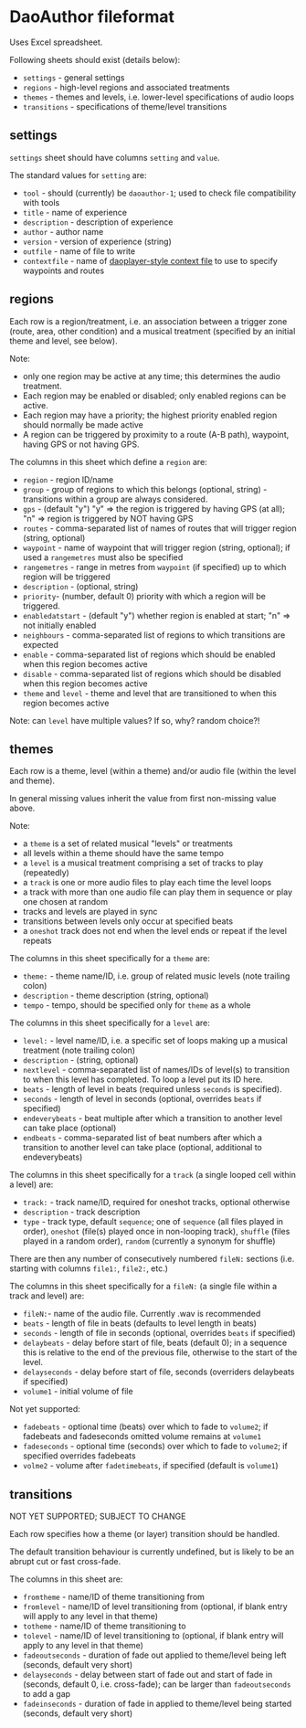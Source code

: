 # DaoAuthor fileformat

Uses Excel spreadsheet.

Following sheets should exist (details below):
- `settings` - general settings
- `regions` - high-level regions and associated treatments
- `themes` - themes and levels, i.e. lower-level specifications of audio loops
- `transitions` - specifications of theme/level transitions

## settings

`settings` sheet should have columns `setting` and `value`.

The standard values for `setting` are:
- `tool` - should (currently) be `daoauthor-1`; used to check file compatibility with tools
- `title` - name of experience
- `description` - description of experience
- `author` - author name
- `version` - version of experience (string)
- `outfile` - name of file to write 
- `contextfile` - name of [daoplayer-style context file](https://github.com/cgreenhalgh/daoplayer/blob/master/docs/fileformat.md) to use to specify waypoints and routes

## regions

Each row is a region/treatment, i.e. an association between a 
trigger zone (route, area, other condition) and a musical treatment 
(specified by an initial theme and level, see below).

Note:
- only one region may be active at any time; this determines the audio treatment.
- Each region may be enabled or disabled; only enabled regions can be active. 
- Each region may have a priority; the highest priority enabled region should normally be made active
- A region can be triggered by proximity to a route (A-B path), waypoint, having GPS or not having GPS.

The columns in this sheet which define a `region` are:
- `region` - region ID/name
- `group` - group of regions to which this belongs (optional, string) - transitions within a group are always considered.
- `gps` - (default "y") "y" => the region is triggered by having GPS (at all); "n" => region is triggered by NOT having GPS
- `routes` - comma-separated list of names of routes that will trigger region (string, optional)
- `waypoint` - name of waypoint that will trigger region (string, optional); if used a `rangemetres` must also be specified
- `rangemetres` - range in metres from `waypoint` (if specified) up to which region will be triggered
- `description` - (optional, string)
- `priority`- (number, default 0) priority with which a region will be triggered.
- `enabledatstart` - (default "y") whether region is enabled at start; "n" => not initially enabled
- `neighbours` - comma-separated list of regions to which transitions are expected
- `enable` - comma-separated list of regions which should be enabled when this region becomes active
- `disable` - comma-separated list of regions which should be disabled when this region becomes active
- `theme` and `level` - theme and level that are transitioned to when this region becomes active 

Note: can `level` have multiple values? If so, why? random choice?!

## themes

Each row is a theme, level (within a theme) and/or audio file (within the level and theme).

In general missing values inherit the value from first non-missing value above.

Note:
- a `theme` is a set of related musical "levels" or treatments
- all levels within a theme should have the same tempo
- a `level` is a musical treatment comprising a set of tracks to play (repeatedly)
- a `track` is one or more audio files to play each time the level loops
- a track with more than one audio file can play them in sequence or play one chosen at random
- tracks and levels are played in sync
- transitions between levels only occur at specified beats
- a `oneshot` track does not end when the level ends or repeat if the level repeats

The columns in this sheet specifically for a `theme` are:
- `theme:` - theme name/ID, i.e. group of related music levels (note trailing colon)
- `description` - theme description (string, optional)
- `tempo` - tempo, should be specified only for `theme` as a whole

The columns in this sheet specifically for a `level` are:
- `level:` - level name/ID, i.e. a specific set of loops making up a musical treatment (note trailing colon)
- `description` - (string, optional)
- `nextlevel` - comma-separated list of names/IDs of level(s) to transition to when this level has completed. To loop a level put its ID here. 
- `beats` - length of level in beats (required unless `seconds` is specified).
- `seconds` - length of level in seconds (optional, overrides `beats` if specified)
- `endeverybeats` - beat multiple after which a transition to another level can take place (optional)
- `endbeats` - comma-separated list of beat numbers after which a transition to another level can take place (optional, additional to endeverybeats)

The columns in this sheet specifically for a `track` (a single looped cell within a level) are:
- `track:` - track name/ID, required for oneshot tracks, optional otherwise
- `description` - track description
- `type` - track type, default `sequence`; one of `sequence` (all files played in order), `oneshot` (file(s) played once in non-looping track), `shuffle` (files played in a random order), `random` (currently a synonym for shuffle)

There are then any number of consecutively numbered `fileN:` sections (i.e. starting with columns `file1:`, `file2:`, etc.)

The columns in this sheet specifically for a `fileN:` (a single file within a track and level) are:
- `fileN:`- name of the audio file. Currently .wav is recommended
- `beats` - length of file in beats (defaults to level length in beats)
- `seconds` - length of file in seconds (optional, overrides `beats` if specified)
- `delaybeats` - delay before start of file, beats (default 0); in a sequence this is relative to the end of the previous file, otherwise to the start of the level.
- `delayseconds` - delay before start of file, seconds (overriders delaybeats if specified)
- `volume1` - initial volume of file

Not yet supported:
- `fadebeats` - optional time (beats) over which to fade to `volume2`; if fadebeats and fadeseconds omitted volume remains at `volume1`
- `fadeseconds` - optional time (seconds) over which to fade to `volume2`; if specified overrides fadebeats
- `volme2` - volume after `fadetimebeats`, if specified (default is `volume1`)

## transitions

NOT YET SUPPORTED; SUBJECT TO CHANGE

Each row specifies how a theme (or layer) transition should be handled.

The default transition behaviour is currently undefined, but is likely to be an abrupt cut or fast cross-fade.

The columns in this sheet are:
- `fromtheme` - name/ID of theme transitioning from
- `fromlevel` - name/ID of level transitioning from (optional, if blank entry will apply to any level in that theme)
- `totheme` - name/ID of theme transitioning to
- `tolevel` - name/ID of level transitioning to (optional, if blank entry will apply to any level in that theme)
- `fadeoutseconds` - duration of fade out applied to theme/level being left (seconds, default very short)
- `delayseconds` - delay between start of fade out and start of fade in (seconds, default 0, i.e. cross-fade); can be larger than `fadeoutseconds` to add a gap
- `fadeinseconds` - duration of fade in applied to theme/level being started (seconds, default very short)

